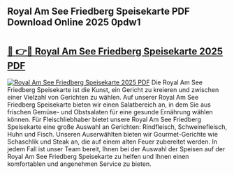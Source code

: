 ## Royal Am See Friedberg Speisekarte PDF Download Online 2025 0pdw1

# <h2><a href="http://gcb99r.nevu.top/?p=Royal+Am+See+Friedberg+Speisekarte">🔗 👉🔴 Royal Am See Friedberg Speisekarte 2025 PDF</a></h2>

[![Royal Am See Friedberg Speisekarte 2025 PDF](https://i.imgur.com/dBaPXMq.png)](http://gcb99r.nevu.top/?p=Royal+Am+See+Friedberg+Speisekarte)
Die Royal Am See Friedberg Speisekarte ist die Kunst, ein Gericht zu kreieren und zwischen einer Vielzahl von Gerichten zu wählen. Auf unserer Royal Am See Friedberg Speisekarte bieten wir einen Salatbereich an, in dem Sie aus frischen Gemüse- und Obstsalaten für eine gesunde Ernährung wählen können. Für Fleischliebhaber bietet unsere Royal Am See Friedberg Speisekarte eine große Auswahl an Gerichten: Rindfleisch, Schweinefleisch, Huhn und Fisch. Unseren Auserwählten bieten wir Gourmet-Gerichte wie Schaschlik und Steak an, die auf einem alten Feuer zubereitet werden. In jedem Fall ist unser Team bereit, Ihnen bei der Auswahl der Speisen auf der Royal Am See Friedberg Speisekarte zu helfen und Ihnen einen komfortablen und angenehmen Service zu bieten.
